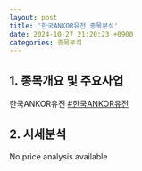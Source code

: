 ```yaml
---
layout: post
title: '한국ANKOR유전 종목분석'
date: 2024-10-27 21:20:23 +0900
categories: 종목분석
---
```


## 1. 종목개요 및 주요사업

한국ANKOR유전
[#한국ANKOR유전](#)

## 2. 시세분석

No price analysis available
